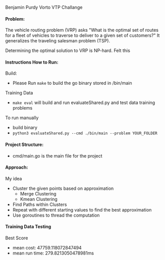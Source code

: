Benjamin Purdy Vorto VTP Challange

#### Problem:
The vehicle routing problem (VRP) asks "What is the optimal set of routes for a fleet of vehicles to traverse to deliver to a given set of customers?" It generalizes the traveling salesman problem (TSP). 

Determining the optimal solution to VRP is NP-hard. Felt this 

#### Instructions How to Run:

Build:
- Please Run ```make``` to build the go binary stored in /bin/main 

Training Data
- ```make eval``` will build and run evaluateShared.py and test data training problems
 
To run manually 
- build binary 
- ```python3 evaluateShared.py --cmd ./bin/main --problem YOUR_FOLDER ```

#### Project Structure: 

- cmd/main.go is the main file for the project 

#### Approach: 

My idea
- Cluster the given points based on approximation 
 	- Merge Clustering 
 	- Kmean Clustering
- Find Paths within Clusters 
- Repeat with different starting values to find the best approximation 
- Use goroutines to thread the computation

#### Training Data Testing 
Best Score 
- mean cost: 47759.118072847494
- mean run time: 279.8213050478981ms


